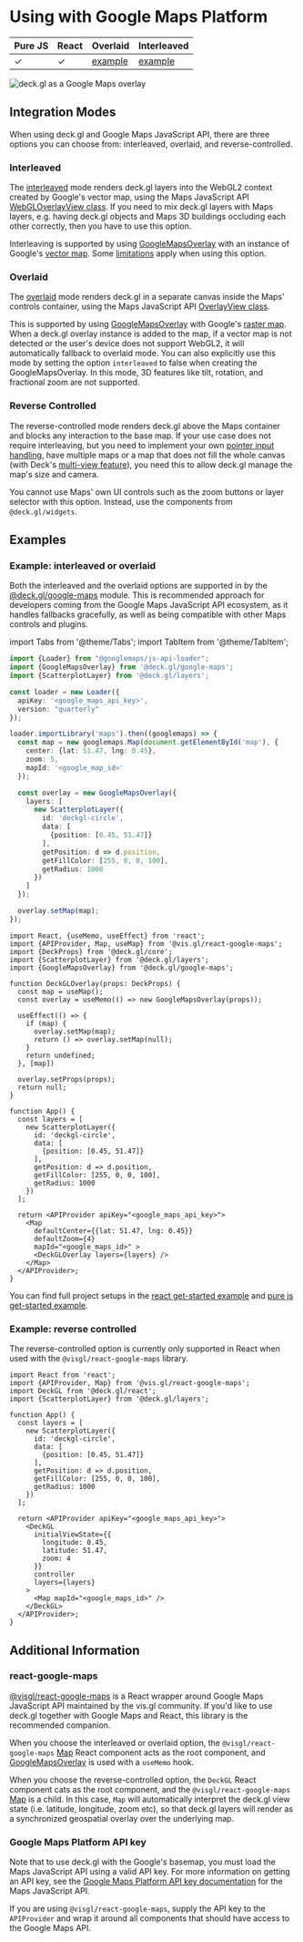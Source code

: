 # Using with Google Maps Platform

| Pure JS | React | Overlaid | Interleaved |
| ----- | ----- | ----- | ----- |
| ✓ | ✓ | [example](https://github.com/visgl/deck.gl/tree/master/examples/get-started/pure-js/google-maps) | [example](https://developers.google.com/maps/documentation/javascript/examples/deckgl-tripslayer) |

![deck.gl as a Google Maps overlay](https://raw.github.com/visgl/deck.gl-data/master/images/whats-new/google-maps.jpg)

## Integration Modes

When using deck.gl and Google Maps JavaScript API, there are three options you can choose from: interleaved, overlaid, and reverse-controlled.

### Interleaved

The [interleaved](../../get-started/using-with-map.md#interleaved) mode renders deck.gl layers into the WebGL2 context created by Google's vector map, using the Maps JavaScript API [WebGLOverlayView class](https://developers.google.com/maps/documentation/javascript/webgl/webgl-overlay-view). If you need to mix deck.gl layers with Maps layers, e.g. having deck.gl objects and Maps 3D buildings occluding each other correctly, then you have to use this option.

Interleaving is supported by using [GoogleMapsOverlay](../../api-reference/google-maps/google-maps-overlay.md) with an instance of Google's [vector map](https://developers.google.com/maps/documentation/javascript/vector-map). Some [limitations](../../api-reference/google-maps/overview.md#supported-features-and-limitations) apply when using this option.


### Overlaid

The [overlaid](../../get-started/using-with-map.md#overlaid) mode renders deck.gl in a separate canvas inside the Maps' controls container, using the Maps JavaScript API [OverlayView class](https://developers.google.com/maps/documentation/javascript/reference/#OverlayView).

This is supported by using [GoogleMapsOverlay](../../api-reference/google-maps/google-maps-overlay.md) with Google's [raster map](https://developers.google.com/maps/documentation/javascript/vector-map). When a deck.gl overlay instance is added to the map, if a vector map is not detected or the user's device does not support WebGL2, it will automatically fallback to overlaid mode. You can also explicitly use this mode by setting the option `interleaved` to false when creating the GoogleMapsOverlay. In this mode, 3D features like tilt, rotation, and fractional zoom are not supported.

### Reverse Controlled

The reverse-controlled mode renders deck.gl above the Maps container and blocks any interaction to the base map. If your use case does not require interleaving, but you need to implement your own [pointer input handling](../../api-reference/core/controller.md), have multiple maps or a map that does not fill the whole canvas (with Deck's [multi-view feature](../views.md#using-multiple-views)), you need this to allow deck.gl manage the map's size and camera.

You cannot use Maps' own UI controls such as the zoom buttons or layer selector with this option. Instead, use the components from `@deck.gl/widgets`.


## Examples

### Example: interleaved or overlaid

Both the interleaved and the overlaid options are supported in by the [@deck.gl/google-maps](../../api-reference/google-maps/overview.md) module. This is recommended approach for developers coming from the Google Maps JavaScript API ecosystem, as it handles fallbacks gracefully, as well as being compatible with other Maps controls and plugins.


import Tabs from '@theme/Tabs';
import TabItem from '@theme/TabItem';

<Tabs groupId="language">
  <TabItem value="ts" label="TypeScript">

```ts
import {Loader} from "@googlemaps/js-api-loader";
import {GoogleMapsOverlay} from '@deck.gl/google-maps';
import {ScatterplotLayer} from '@deck.gl/layers';

const loader = new Loader({
  apiKey: '<google_maps_api_key>',
  version: "quarterly"
});

loader.importLibrary('maps').then((googlemaps) => {
  const map = new googlemaps.Map(document.getElementById('map'), {
    center: {lat: 51.47, lng: 0.45},
    zoom: 5,
    mapId: '<google_map_id>'
  });

  const overlay = new GoogleMapsOverlay({
    layers: [
      new ScatterplotLayer({
        id: 'deckgl-circle',
        data: [
          {position: [0.45, 51.47]}
        ],
        getPosition: d => d.position,
        getFillColor: [255, 0, 0, 100],
        getRadius: 1000
      })
    ]
  });

  overlay.setMap(map);
});
```

  </TabItem>
  <TabItem value="react" label="React">

```tsx
import React, {useMemo, useEffect} from 'react';
import {APIProvider, Map, useMap} from '@vis.gl/react-google-maps';
import {DeckProps} from '@deck.gl/core';
import {ScatterplotLayer} from '@deck.gl/layers';
import {GoogleMapsOverlay} from '@deck.gl/google-maps';

function DeckGLOverlay(props: DeckProps) {
  const map = useMap();
  const overlay = useMemo(() => new GoogleMapsOverlay(props));

  useEffect(() => {
    if (map) {
      overlay.setMap(map);
      return () => overlay.setMap(null);
    }
    return undefined;
  }, [map])

  overlay.setProps(props);
  return null;
}

function App() {
  const layers = [
    new ScatterplotLayer({
      id: 'deckgl-circle',
      data: [
        {position: [0.45, 51.47]}
      ],
      getPosition: d => d.position,
      getFillColor: [255, 0, 0, 100],
      getRadius: 1000
    })
  ];

  return <APIProvider apiKey="<google_maps_api_key>">
    <Map
      defaultCenter={{lat: 51.47, lng: 0.45}}
      defaultZoom={4}
      mapId="<google_maps_id>" >
      <DeckGLOverlay layers={layers} />
    </Map>
  </APIProvider>;
}
```

  </TabItem>
</Tabs>

You can find full project setups in the [react get-started example](https://github.com/visgl/deck.gl/tree/master/examples/get-started/react/google-maps/) and [pure js get-started example](https://github.com/visgl/deck.gl/tree/master/examples/get-started/pure-js/google-maps/).


### Example: reverse controlled

The reverse-controlled option is currently only supported in React when used with the `@visgl/react-google-maps` library.

```tsx
import React from 'react';
import {APIProvider, Map} from '@vis.gl/react-google-maps';
import DeckGL from '@deck.gl/react';
import {ScatterplotLayer} from '@deck.gl/layers';

function App() {
  const layers = [
    new ScatterplotLayer({
      id: 'deckgl-circle',
      data: [
        {position: [0.45, 51.47]}
      ],
      getPosition: d => d.position,
      getFillColor: [255, 0, 0, 100],
      getRadius: 1000
    })
  ];

  return <APIProvider apiKey="<google_maps_api_key>">
    <DeckGL
      initialViewState={{
        longitude: 0.45,
        latitude: 51.47,
        zoom: 4
      }}
      controller
      layers={layers}
    >
      <Map mapId="<google_maps_id>" />
    </DeckGL>
  </APIProvider>;
}
```


## Additional Information

### react-google-maps

[@visgl/react-google-maps](https://visgl.github.io/react-google-maps/) is a React wrapper around Google Maps JavaScript API maintained by the vis.gl community. If you'd like to use deck.gl together with Google Maps and React, this library is the recommended companion.

When you choose the interleaved or overlaid option, the `@visgl/react-google-maps` [Map](https://visgl.github.io/react-google-maps/docs/api-reference/components/map) React component acts as the root component, and [GoogleMapsOverlay](../../api-reference/google-maps/google-maps-overlay.md) is used with a `useMemo` hook. 

When you choose the reverse-controlled option, the `DeckGL` React component cats as the root component, and the `@visgl/react-google-maps` [Map](https://visgl.github.io/react-google-maps/docs/api-reference/components/map) is a child. In this case, `Map` will automatically interpret the deck.gl view state (i.e. latitude, longitude, zoom etc), so that deck.gl layers will render as a synchronized geospatial overlay over the underlying map.


### Google Maps Platform API key

Note that to use deck.gl with the Google's basemap, you must load the Maps JavaScript API using a valid API key. For more information on getting an API key, see the [Google Maps Platform API key documentation](https://developers.google.com/maps/documentation/javascript/get-api-key) for the Maps JavaScript API.

If you are using `@visgl/react-google-maps`, supply the API key to the `APIProvider` and wrap it around all components that should have access to the Google Maps API. 
